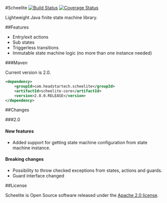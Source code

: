 #Scheelite
[![Build Status](https://travis-ci.org/headstar/scheelite-library.svg?branch=master)](https://travis-ci.org/headstar/scheelite-library) [![Coverage Status](https://img.shields.io/coveralls/headstar/scheelite-library.svg)](https://coveralls.io/r/headstar/scheelite-library?branch=master)

Lightweight Java finite state machine library.

##Features

* Entry/exit actions
* Sub states
* Triggerless transitions
* Immutable state machine logic (no more than one instance needed) 

###Maven

Current version is 2.0.

```xml
<dependency>
    <groupId>com.headstartech.scheelite</groupId>
    <artifactId>scheelite-core</artifactId>
    <version>2.0.0.RELEASE</version>
</dependency>
```

##Changes

###2.0

#### New features
* Added support for getting state machine configuration from state machine instance.

#### Breaking changes
* Possibility to throw checked exceptions from states, actions and guards.
* Guard interface changed

##License

Scheelite is Open Source software released under the [Apache 2.0 license](http://www.apache.org/licenses/LICENSE-2.0.html).
